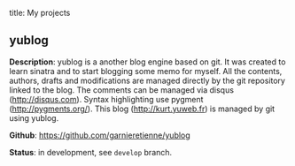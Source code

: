 title: My projects

yublog
------

**Description**: yublog is a another blog engine based on git. It was created to learn sinatra and to start blogging some memo for myself. All the contents, authors, drafts and modifications are managed directly by the git repository linked to the blog. The comments can be managed via disqus (http://disqus.com). Syntax highlighting use pygment (http://pygments.org/). This blog (http://kurt.yuweb.fr) is managed by git using yublog.

**Github**: https://github.com/garnieretienne/yublog

**Status**: in development, see `develop` branch.
